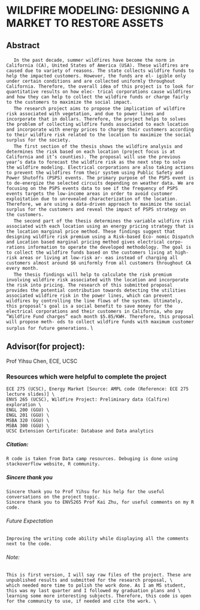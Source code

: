 # WILDFIRE MODELING: DESIGNING A MARKET TO RESTORE ASSETS
## Abstract 
&nbsp;&nbsp;&nbsp;&nbsp; ```In the past decade, summer wildfires have become the norm in California (CA), United States of America (USA). These wildfires are caused due to variety of reasons. The state collects wildfire funds to help the impacted customers. However, the funds are el- igible only under certain conditions and are collected uniformly throughout California. Therefore, the overall idea of this project is to look for quantitative results on how elec- trical corporations cause wildfires and how they can help to collect the wildfire funds or charge fairly to the customers to maximize the social impact.``` \
&nbsp;&nbsp;&nbsp;&nbsp; ```The research project aims to propose the implication of wildfire risk associated with vegetation, and due to power lines and incorporate that in dollars. Therefore, the project helps to solves the problem of collecting wildfire funds associated to each location and incorporate with energy prices to charge their customers according to their wildfire risk related to the location to maximize the social surplus for the society.``` \
&nbsp;&nbsp;&nbsp;&nbsp; ```The first section of the thesis shows the wildfire analysis and determines the risk based on each location (project focus is at California and it’s counties). The proposal will use the previous year’s data to forecast the wildfire risk as the next step to solve the wildfire modeling. Electrical corporations are also taking actions to prevent the wildfires from their system using Public Safety and Power Shutoffs (PSPS) events. The primary purpose of the PSPS event is to de-energize the selected circuits depending on weather data. We are focusing on the PSPS events data to see if the frequency of PSPS events targets the low-income areas in order to avoid customer exploitation due to unrevealed characterization of the location. Therefore, we are using a data-driven approach to maximize the social surplus for the customers and reveal the impact of PSPS strategy on the customers.``` \
&nbsp;&nbsp;&nbsp;&nbsp; ```The second part of the thesis determines the variable wildfire risk associated with each location using an energy pricing strategy that is the location marginal price method. These findings suggest that designing wildfire risk premium using a Risk-based Eco- nomic Dispatch and Location based marginal pricing method gives electrical corpo- rations information to operate the developed methodology. The goal is to collect the wildfire funds based on the customers living at high-risk areas or living at low-risk ar- eas instead of charging all customers almost around $6 uniformly from all customers throughout CA every month.``` \
&nbsp;&nbsp;&nbsp;&nbsp; ```The thesis findings will help to calculate the risk premium involving wildfire risk associated with the location and incorporate the risk into pricing. The research of this submitted proposal provides the potential contribution towards detecting the utilities associated wildfire risk in the power lines, which can prevent wildfires by controlling the line flows of the system. Ultimately, this proposal’s goal is a social benefit to save money for the electrical corporations and their customers in California, who pay ”Wildfire Fund charges” each month $5.85/KWH. Therefore, this proposal will propose meth- ods to collect wildfire funds with maximum customer surplus for future generations.``` \

## Advisor(for project): 
Prof Yihsu Chen, ECE, UCSC

### Resources which were helpful to complete the project
```
ECE 275 (UCSC), Energy Market [Source: AMPL code (Reference: ECE 275 lecture slides)] \
ENVS 265 (UCSC), Wildfire Project: Preliminary data (Calfire) exploration \
ENGL 200 (GGU) \
ENGL 201 (GGU) \
MSBA 320 (GGU) \
MSBA 300 (GGU) \
UCSC Extension Certificate: Database and Data analytics 
```

##### Citation: 
```
R code is taken from Data camp resources. Debuging is done using stackoverflow website, R community.
```

##### Sincere thank you 
```
Sincere thank you to Prof Yihsu for his help for the useful conversations on the project topic.
Sincere thank you to ENVS265 Prof Kai Zhu, for useful comments on my R code. 
```

###### Future Expectation 
```
Improving the writing code ability while displaying all the comments next to the code.
```

###### Note: 
``` 
This is first version, I will say raw files of the project. These are unpublished results and submitted for the research proposal, \ 
which needed more time to polish the work done. As I am MS student, this was my last quarter and I followed my graduation plans and \ learning some more interesting subjects. Therefore, this code is open for the community to use, if needed and cite the work. \
```
